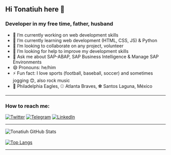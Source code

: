 ## Hi Tonatiuh here 👋  

### Developer in my free time, father, husband

- 🔭 I’m currently working on web development skills
- 🌱 I’m currently learning web development (HTML, CSS, JS) & Python
- 👯 I’m looking to collaborate on any project, volunteer
- 🤔 I’m looking for help to improve my development skills
- 💬 Ask me about SAP-ABAP, SAP Business Intelligence & Manage SAP Environments
- 😄 Pronouns: he/him
- ⚡ Fun fact: I love sports (football, baseball, soccer) and sometimes jogging 😊, also rock music
- 🏈 Philadelphia Eagles, ⚾ Atlanta Braves, ⚽ Santos Laguna, México

---
### How to reach me:
<a href="https://twitter.com/cshkrs" target="_blank"><img alt="Twitter" src="https://img.shields.io/badge/@cshkrs%20-%231DA1F2.svg?&style=for-the-badge&logo=Twitter&logoColor=white"/></a>
<a href="https://t.me/cshkrs" target="_blank"><img alt="Telegram" src="https://img.shields.io/badge/Telegram-2CA5E0?style=for-the-badge&logo=telegram&logoColor=white"/></a>
<a href="https://www.linkedin.com/in/t-morales" target="_blank"><img alt="LinkedIn" src="https://img.shields.io/badge/linkedin%20-%230077B5.svg?&style=for-the-badge&logo=linkedin&logoColor=white"/></a><br>

---  
![Tonatiuh GitHub Stats](https://github-readme-stats.vercel.app/api?username=blackc0mb&show_icons=true)<br>
<br>
[![Top Langs](https://github-readme-stats.vercel.app/api/top-langs/?username=blackc0mb&layout=compact)](https://github.com/anuraghazra/github-readme-stats)<br>

<!-- - [Twitter @cshkrs](https://twitter.com/cshkrs)
- [Linkedin](https://www.linkedin.com/in/t-morales)
- [Telegram](https://t.me/cshkrs) -->

---  

